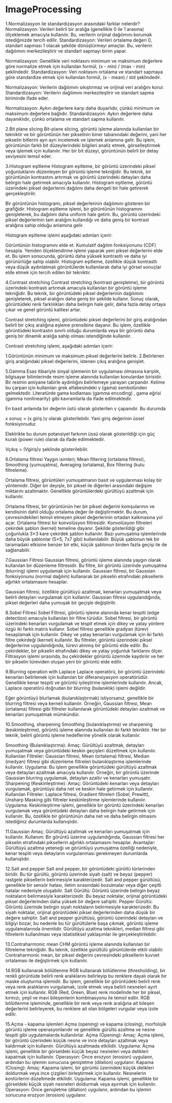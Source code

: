 # ImageProcessing
1.Normalizasyon ile standardizasyon arasındaki farklar nelerdir?
Normalizasyon: Verileri belirli bir aralığa (genellikle 0 ile 1 arasına) ölçeklemek amacıyla kullanılır. Bu, verilerin orijinal dağılımını korumak istediğinizde tercih edilir. Standardizasyon: Verileri ortalama değeri 0, standart sapması 1 olacak şekilde dönüştürmeyi amaçlar. Bu, verilerin dağılımını merkezileştirir ve standart sapmayı birim yapar.

Normalizasyon: Genellikle veri noktasını minimum ve maksimum değerlere göre normalize etmek için kullanılan formül, (x - min) / (max - min) şeklindedir. Standardizasyon: Veri noktasını ortalama ve standart sapmaya göre standardize etmek için kullanılan formül, (x - mean) / std şeklindedir.

Normalizasyon: Verilerin dağılımını sıkıştırmaz ve orijinal veri aralığını korur. Standardizasyon: Verilerin dağılımını merkezileştirir ve standart sapma biriminde ifade eder.

Normalizasyon: Aykırı değerlere karşı daha duyarlıdır, çünkü minimum ve maksimum değerlere bağlıdır. Standardizasyon: Aykırı değerlere daha dayanıklıdır, çünkü ortalama ve standart sapma kullanılır.

2.Bit plane slicing
Bit-plane slicing, görüntü işleme alanında kullanılan bir tekniktir ve bir görüntünün her pikselinin biner tabanındaki değerini, yani her pikselin bitlerini ayrı ayrı incelemek ve işlemek anlamına gelir. Bu işlem, görüntünün farklı bit düzeylerindeki bilgileri analiz etmek, görselleştirmek veya işlemek için kullanılır. Her bir bit düzeyi, görüntünün belirli bir detay seviyesini temsil eder.

3.Histogram eşitleme
Histogram eşitleme, bir görüntü üzerindeki piksel yoğunluklarını düzenleyen bir görüntü işleme tekniğidir. Bu teknik, bir görüntünün kontrastını artırmak ve görüntü üzerindeki detayları daha belirgin hale getirmek amacıyla kullanılır. Histogram eşitleme, görüntü üzerindeki piksel değerlerini dağılımı daha dengeli bir hale getirerek gerçekleştirilir.

Bir görüntünün histogramı, piksel değerlerinin dağılımını gösteren bir grafiğidir. Histogram eşitleme işlemi, bir görüntünün histogramını genişleterek, bu dağılımı daha uniform hale getirir. Bu, görüntü üzerindeki piksel değerlerinin tam aralığını kullandığı ve daha geniş bir kontrast aralığına sahip olduğu anlamına gelir.

Histogram eşitleme işlemi aşağıdaki adımları içerir:

Görüntünün histogramını elde et. Kumulatif dağılım fonksiyonunu (CDF) hesapla. Yeniden ölçeklendirme işlemi yaparak yeni piksel değerlerini elde et. Bu işlem sonucunda, görüntü daha yüksek kontrastlı ve daha iyi görünürlüğe sahip olabilir. Histogram eşitleme, özellikle düşük kontrastlı veya düşük aydınlatmalı görüntülerde kullanılarak daha iyi görsel sonuçlar elde etmek için tercih edilen bir tekniktir.

4.Contrast stretching
Contrast stretching (kontrast genişletme), bir görüntü üzerindeki kontrastı artırmak amacıyla kullanılan bir görüntü işleme tekniğidir. Bu teknik, bir görüntüdeki piksel değerlerinin dağılımını genişleterek, piksel aralığını daha geniş bir şekilde kullanır. Sonuç olarak, görüntüdeki renk farklılıkları daha belirgin hale gelir, daha fazla detay ortaya çıkar ve genel görüntü kalitesi artar.

Contrast stretching işlemi, görüntüdeki piksel değerlerini bir giriş aralığından belirli bir çıkış aralığına eşleme prensibine dayanır. Bu işlem, özellikle görüntüdeki kontrastın sınırlı olduğu durumlarda veya bir görüntü daha geniş bir dinamik aralığa sahip olması istendiğinde kullanılır.

Contrast stretching işlemi, aşağıdaki adımları içerir:

1.Görüntünün minimum ve maksimum piksel değerlerini belirle. 2.Belirlenen giriş aralığındaki piksel değerlerini, istenen çıkış aralığına genişlet.

5.Gamma
Esas itibariyle sinyal işlemenin bir uygulaması olmasına karşılık, bilgisayar bilimlerinde resim işleme alanında kullanılan konulardan birisidir. Bir resmin amiyane tabirle aydınlığını belirlemeye yarayan çarpandır. Kelime bu çarpan için kullanılan grek alfabesindeki γ (gama) sembolünden gelmektedir. Literatürde gama kodlaması (gamma encoding) , gama eğrisi (gamma nonlinearity) gibi kavramlarla da ifade edilmektedir.

En basit anlamda bir değerin üstü olarak gösterilen γ çapanıdır. Bu durumda

x sonuç = (x giriş )γ olarak gösterilebilir. Yani giriş değerinin üssel fonksiyonudur.

Elektrikte bu durum potansiyel farkının üssü olarak gösterildiği için güç kuralı (power rule) olarak da ifade edilmektedir.

Vçıkış = (Vgiriş)γ şeklinde gösterilebilir.

6.Ortalama filtresi
Yaygın isimleri; Mean filtering (ortalama filtresi), Smoothing (yumuşatma), Averaging (ortalama), Box filtering (kutu filtreleme).

Ortalama filtresi, görüntüleri yumuşatmanın basit ve uygulanması kolay bir yöntemidir. Diğer bir deyişle, bir piksel ile diğerleri arasındaki değişim miktarını azaltmaktır. Genellikle görüntülerdeki gürültüyü azaltmak için kullanılır.

Ortalama filtresi, bir görüntünün her bir piksel değerini komşularının ve kendisinin dahil olduğu ortalama değer ile değiştirmektir. Bu durum, çevresindekileri temsil etmeyen piksel değerlerinin ortadan kalkmasına yol açar. Ortalama filtresi bir konvolüsyon filtresidir. Konvolüsyon filtreleri çekirdek şablon (kernel) temeline dayanır. Şekilde gösterildiği gibi çoğunlukla 3×3 kare çekirdek şablon kullanılır. Bazı yumuşatma işlemlerinde daha büyük şablonlar (5×5, 7x7 gibi) kullanılabilir. Büyük şablonun tek bir taramadaki etkisine benzer bir etki, küçük şablonun birden fazla geçişi ile de sağlanabilir.

7.Gaussian Filtresi
Gaussian filtresi, görüntü işleme alanında yaygın olarak kullanılan bir düzenleme filtresidir. Bu filtre, bir görüntü üzerinde yumuşatma (blurring) işlemi uygulamak için kullanılır. Gaussian filtresi, bir Gaussian fonksiyonunu (normal dağılım) kullanarak bir pikselin etrafındaki piksellerin ağırlıklı ortalamasını hesaplar.

Gaussian filtresi, özellikle gürültüyü azaltmak, kenarları yumuşatmak veya belirli detayları vurgulamak için kullanılır. Gaussian filtresi uygulandığında, piksel değerleri daha yumuşak bir geçişle değiştirilir.

8.Sobel Filtresi
Sobel Filtresi, görüntü işleme alanında kenar tespiti (edge detection) amacıyla kullanılan bir filtre türüdür. Sobel filtresi, bir görüntü üzerindeki kenarları vurgulamak ve tespit etmek için dikey ve yatay yönlere özgü iki farklı matris kullanır. Sobel filtresi genellikle gradyan (türev) hesaplamak için kullanılır. Dikey ve yatay kenarları vurgulamak için iki farklı filtre çekirdeği (kernel) kullanılır. Bu filtreler, görüntü üzerindeki piksel değerlerine uygulandığında, türevi alınmış bir görüntü elde edilir. Bu çekirdekler, bir pikselin etrafındaki dikey ve yatay yoğunluk farklarını ölçer. Filtrasyon işlemi sırasında, bu çekirdekler görüntü üzerinde kaydırılır ve her bir pikselin türeviden oluşan yeni bir görüntü elde edilir.

9.Blurring operation with Laplace
Laplace operatörü, bir görüntü üzerindeki kenarları belirlemek için kullanılan bir diferansiyasyon operatörüdür. Genellikle kenar tespiti ve görüntü iyileştirme işlemlerinde kullanılır. Ancak, Laplace operatörü doğrudan bir blurring (bulanıklık) işlemi değildir.

Eğer görüntüyü blurlamak (bulanıklaştırmak) istiyorsanız, genellikle bir blurring filtresi veya kerneli kullanılır. Örneğin, Gaussian filtresi, Mean (ortalama) filtresi gibi filtreler kullanılarak görüntüdeki detayları azaltmak ve kenarları yumuşatmak mümkündür.

10.Smoothing, sharpening
Smoothing (bulanıklaştırma) ve sharpening (keskinleştirme), görüntü işleme alanında kullanılan iki farklı tekniktir. Her bir teknik, belirli görüntü işleme hedeflerine yönelik olarak kullanılır.

Smoothing (Bulanıklaştırma): Amaç: Gürültüyü azaltmak, detayları yumuşatmak veya görüntüdeki keskin geçişleri düzeltmek için kullanılır. Kullanılan Filtreler: Gaussian filtresi, Mean (ortalama) filtresi, Median (medyan) filtresi gibi düzenleme filtreleri bulanıklaştırma işlemlerinde kullanılır. Uygulama: Bu işlem genellikle görüntüdeki gürültüyü azaltmak veya detayları azaltmak amacıyla kullanılır. Örneğin, bir görüntü üzerinde Gaussian blurring uygulamak, detayları azaltır ve kenarları yumuşatır. Sharpening (Keskinleştirme): Amaç: Görüntüdeki kenarları veya detayları vurgulamak, görüntüyü daha net ve keskin hale getirmek için kullanılır. Kullanılan Filtreler: Laplace filtresi, Gradient filtreleri (Sobel, Prewitt), Unsharp Masking gibi filtreler keskinleştirme işlemlerinde kullanılır. Uygulama: Keskinleştirme işlemi, genellikle bir görüntü üzerindeki kenarları vurgulamak veya görüntüdeki detayları daha belirgin hale getirmek için kullanılır. Bu, özellikle bir görüntünün daha net ve daha belirgin olmasını istediğiniz durumlarda kullanışlıdır.

11.Gaussian
Amaç: Gürültüyü azaltmak ve kenarları yumuşatmak için kullanılır. Kullanım: Bir görüntü üzerine uygulandığında, Gaussian filtresi her pikselin etrafındaki piksellerin ağırlıklı ortalamasını hesaplar. Avantajlar: Gürültüyü azaltma yeteneği ve görüntüyü yumuşatma özelliği nedeniyle, kenar tespiti veya detayların vurgulanması gerekmeyen durumlarda kullanışlıdır.

12.Salt and pepper
Salt and pepper, bir görüntüdeki gürültü türlerinden biridir. Bu tür gürültü, görüntü üzerinde siyah (salt) ve beyaz (pepper) rastgele piksellerin belirmesiyle karakterizedir. Salt and pepper gürültüsü, genellikle bir sensör hatası, iletim sırasındaki bozulmalar veya diğer çeşitli hatalar nedeniyle oluşabilir. Salt Gürültü: Görüntü üzerinde belirgin beyaz noktaların belirmesiyle karakterizedir. Bu beyaz noktalar, orijinal görüntüdeki piksel değerlerinden daha yüksek bir değere sahiptir. Pepper Gürültü: Görüntü üzerinde belirgin siyah noktaların belirmesiyle karakterizedir. Bu siyah noktalar, orijinal görüntüdeki piksel değerlerinden daha düşük bir değere sahiptir. Salt and pepper gürültüsü, görüntü üzerindeki detayları ve bilgiyi bozar, bu nedenle bu tür gürültülerle başa çıkmak, görüntü işleme uygulamalarında önemlidir. Gürültüyü azaltma teknikleri, median filtresi gibi filtrelerin kullanılması veya istatistiksel yaklaşımlar ile gerçekleştirilebilir.

13.Contraharmonic mean
CHM görüntü işleme alanında kullanılan bir filtreleme tekniğidir. Bu teknik, özellikle gürültülü görüntülerde etkili olabilir. Contraharmonic mean, bir piksel değerini çevresindeki piksellerin kuvvet ortalaması ile değiştirmek için kullanılır.

14.RGB kullanarak bölütlenme
RGB kullanarak bölütlenme (thresholding), bir renkli görüntüde belirli renk aralıklarını belirleyip bu renklere dayalı olarak bir maske oluşturma işlemidir. Bu işlem, genellikle bir görüntüdeki belirli renk veya renk aralıklarını vurgulamak, izole etmek veya belirli nesneleri ayırt etmek için kullanılır. RGB (Red, Green, Blue) renk modelinde her bir piksel, kırmızı, yeşil ve mavi bileşenlerin kombinasyonu ile temsil edilir. RGB bölütlenme işleminde, genellikle bir renk veya renk aralığına ait bileşen değerlerini belirleyerek, bu renklere ait olan bölgeleri vurgular veya izole edilir.

15.Açma - kapama işlemleri
Açma (opening) ve kapama (closing), morfolojik görüntü işleme operasyonlarıdır ve genellikle gürültü azaltma ve nesne tespiti gibi uygulamalarda kullanılırlar. Açma (Opening): Amaç: Açma işlemi, bir görüntü üzerindeki küçük nesne ve ince detayları azaltmak veya kaldırmak için kullanılır. Gürültüyü azaltmada etkilidir. Uygulama: Açma işlemi, genellikle bir görseldeki küçük beyaz nesneleri veya delikleri kapatmak için kullanılır. Operasyon: Önce erozyon (erosion) uygulanır, ardından bu işlemin sonucuna genişletme (dilation) uygulanır. Kapama (Closing): Amaç: Kapama işlemi, bir görüntü üzerindeki küçük delikleri doldurmak veya ince çizgileri birleştirmek için kullanılır. Nesnelerin kontürlerini düzeltmede etkilidir. Uygulama: Kapama işlemi, genellikle bir görseldeki küçük siyah nesneleri doldurmak veya ayırmak için kullanılır. Operasyon: Önce genişletme (dilation) uygulanır, ardından bu işlemin sonucuna erozyon (erosion) uygulanır.
